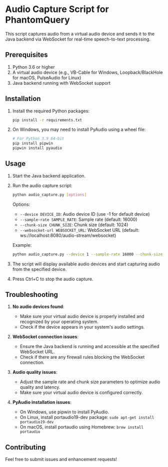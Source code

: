 # Audio Capture Script for PhantomQuery

This script captures audio from a virtual audio device and sends it to the Java backend via WebSocket for real-time speech-to-text processing.

## Prerequisites

1. Python 3.6 or higher
2. A virtual audio device (e.g., VB-Cable for Windows, Loopback/BlackHole for macOS, PulseAudio for Linux)
3. Java backend running with WebSocket support

## Installation

1. Install the required Python packages:
   ```bash
   pip install -r requirements.txt
   ```

2. On Windows, you may need to install PyAudio using a wheel file:
   ```bash
   # For Python 3.9 64-bit
   pip install pipwin
   pipwin install pyaudio
   ```

## Usage

1. Start the Java backend application.

2. Run the audio capture script:
   ```bash
   python audio_capture.py [options]
   ```

   Options:
   - `--device DEVICE_ID`: Audio device ID (use -1 for default device)
   - `--sample-rate SAMPLE_RATE`: Sample rate (default: 16000)
   - `--chunk-size CHUNK_SIZE`: Chunk size (default: 1024)
   - `--websocket-url WEBSOCKET_URL`: WebSocket URL (default: ws://localhost:8080/audio-stream/websocket)

   Example:
   ```bash
   python audio_capture.py --device 1 --sample-rate 16000 --chunk-size 1024
   ```

3. The script will display available audio devices and start capturing audio from the specified device.

4. Press Ctrl+C to stop the audio capture.

## Troubleshooting

1. **No audio devices found**:
   - Make sure your virtual audio device is properly installed and recognized by your operating system.
   - Check if the device appears in your system's audio settings.

2. **WebSocket connection issues**:
   - Ensure the Java backend is running and accessible at the specified WebSocket URL.
   - Check if there are any firewall rules blocking the WebSocket connection.

3. **Audio quality issues**:
   - Adjust the sample rate and chunk size parameters to optimize audio quality and latency.
   - Make sure your virtual audio device is configured correctly.

4. **PyAudio installation issues**:
   - On Windows, use pipwin to install PyAudio.
   - On Linux, install portaudio19-dev package: `sudo apt-get install portaudio19-dev`
   - On macOS, install portaudio using Homebrew: `brew install portaudio`

## Contributing

Feel free to submit issues and enhancement requests! 